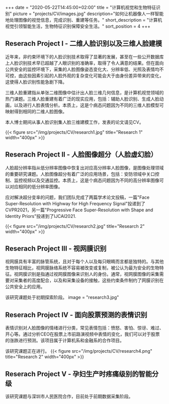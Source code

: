 +++
date = "2020-05-22T14:45:00+02:00"
title = "计算机视觉和生物特征识别"
picture = "projects/CV/images.jpg"
description="如何让机器像人一样智能地处理图像的视觉信息，完成识别、重建等任务。"
short_description = "计算机视觉引领智能生活，生物特征识别保障安全生活。"
sort_position = 4
+++

## Reserach Project I - 二维人脸识别以及三维人脸建模 
近年来，非约束环境下的人脸识别技术取得了显著的发展，甚至在一些公开数据库上人脸识别技术早已超越了人眼识别的准确率，取得了令人满意的结果。但在面向公共安全的监控环境下，采集的人脸图像姿态变化大、分辨率低、光照及表情均不可控，由这些因素引起的人脸外观的复杂变化可能会大于由身份差异带来的变化，这使得人脸识别性能急剧下降。

三维人脸重建指从单张二维图像中估计出人脸三维几何信息，是计算机视觉领域的热门课题。三维人脸重建有着广泛的现实应用，包括：辅助人脸识别、生成人脸动画，以及进行人脸表情分析。本质上，这是个病态问题因为不同的三维人脸模型可映射得到相同的二维人脸图像。

本人博士期间从事人脸识别集人脸三维建模工作，发表的论文请见CV。

{{< figure src="/img/projects/CV/research1.jpg" title="Research 1" width="400px" >}}

## Reserach Project II - 人脸图像超分（人脸虚幻脸）
人脸超分辨率指从低分辨率图像中恢复出对应高分辨率人脸图像，是图像处理领域的重要研究课题。人脸图像超分有着广泛的应用场景，包括：安防领域中关口控制、监控视频以及交通监控。本质上，这是个病态问题因为不同的高分辨率图像可以对应相同的低分辨率图像。

应对解决超分变率的问题，我们团队完成了两篇学术论文投稿，一篇"Face Super-Resolution with Highway for High Frequency Signal"投递到了CVPR2021，另一篇"Progressive Face Super-Resolution with Shape and Identity Priors"投递到了IJCAI2021.

{{< figure src="/img/projects/CV/research2.jpg" title="Research 2" width="400px" >}}


## Reserach Project III - 视网膜识别
视网膜具有丰富的脉管系统，且对于每个人以及每只眼睛而言都是独特的。与其他生物特征相比，视网膜脉络系统不容易被改变或复制，被公认为最为安全的生物特征。视网膜识别是指通过视网膜图像来识别人的身份。通常，视网膜图像的采集需要对采集者的高度配合，以及和采集设备的接触，这些约束条件制约了网膜识别在公共安全上的应用。

该研究课题处于初期探索阶段。
image = "research3.jpg"

## Reserach Project IV - 面向股票预测的表情识别
表情识别对人脸图像的情绪进行分类，常见表情包括：愤怒、害怕、惊讶、难过、开心等。通过分析CEO在股票上市前路演视频中表情的变化，我们可以对于股票的涨跌进行预测。该项目属于计算机系和金融系的合作项目。


该研究课题正在进行。
{{< figure src="/img/projects/CV/research4.png" title="Research 2" width="400px" >}}

## Reserach Project V - 孕妇生产时疼痛级别的智能分级
该研究课题与深圳市人民医院合作，目前处于前期数据采集阶段。